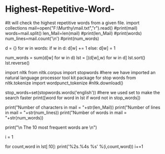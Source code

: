 # Highest-Repetitive-Word-
#It will check the highest repetitive words from a given file.
import collections
mail=open("F:\\Murthy\\mail.txt","r").read()
#print(mail)
words=mail.split()
len_Mail=len(mail)
#print(len_Mail)
#print(words)
num_lines=mail.count('\n')
#print(num_words)

d = {}
for w in words:
    if w in d:
        d[w] += 1
    else:
        d[w] = 1

num_words = sum(d[w] for w in d)
lst = [(d[w],w) for w in d]
lst.sort()
lst.reverse()

import nltk
from nltk.corpus import stopwords #here we have imported an natural language processor tool kit package for stop words
from nltk.tokenize import wordpunct_tokenize
#nltk.download()

stop_words=set(stopwords.words('english')) #here we used set to make the search faster
print([word for word in lst if word not in stop_words])

print("Number of characters in mail = "+str(len_Mail))
print("Number of lines in mail = "+str(num_lines))
print("Number of words in mail = "+str(num_words))

print("\n The 10 most frequent words are \n")

i = 1

for count,word in lst[:10]:
    print('%2s.%4s %s' %(i,count,word))
    i+=1
